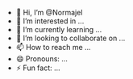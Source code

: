 - 👋 Hi, I’m @Normajel
- 👀 I’m interested in ...
- 🌱 I’m currently learning ...
- 💞️ I’m looking to collaborate on ...
- 📫 How to reach me ...
- 😄 Pronouns: ...
- ⚡ Fun fact: ...

<!---
Normajel/Normajel is a ✨ special ✨ repository because its `README.md` (this file) appears on your GitHub profile.
You can click the Preview link to take a look at your changes.
--->
